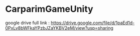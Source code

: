 # CarparimGameUnity
google drive full link : https://drive.google.com/file/d/1paEd1d-0PxLv8bWFkaYPzbJZaYKBV2eM/view?usp=sharing
